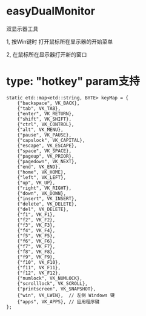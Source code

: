 # easyDualMonitor
双显示器工具

1, 按Win键时 打开鼠标所在显示器的开始菜单

2, 在鼠标所在显示器打开新的窗口

# type: "hotkey" param支持 
    static etd::map<etd::string, BYTE> keyMap = {
        {"backspace", VK_BACK},   
        {"tab", VK_TAB},   
        {"enter", VK_RETURN},   
        {"shift", VK_SHIFT},   
        {"ctrl", VK_CONTROL},   
        {"alt", VK_MENU},   
        {"pause", VK_PAUSE},   
        {"capslock", VK_CAPITAL},   
        {"escape", VK_ESCAPE},   
        {"space", VK_SPACE},   
        {"pageup", VK_PRIOR},   
        {"pagedown", VK_NEXT},   
        {"end", VK_END},   
        {"home", VK_HOME},   
        {"left", VK_LEFT},   
        {"up", VK_UP},   
        {"right", VK_RIGHT},   
        {"down", VK_DOWN},   
        {"insert", VK_INSERT},   
        {"delete", VK_DELETE},   
        {"del", VK_DELETE},   
        {"f1", VK_F1},   
        {"f2", VK_F2},   
        {"f3", VK_F3},   
        {"f4", VK_F4},   
        {"f5", VK_F5},   
        {"f6", VK_F6},   
        {"f7", VK_F7},   
        {"f8", VK_F8},   
        {"f9", VK_F9},   
        {"f10", VK_F10},   
        {"f11", VK_F11},   
        {"f12", VK_F12},   
        {"numlock", VK_NUMLOCK},   
        {"scrolllock", VK_SCROLL},   
        {"printscreen", VK_SNAPSHOT},   
        {"win", VK_LWIN},  // 左侧 Windows 键
        {"apps", VK_APPS}, // 应用程序键
    };
